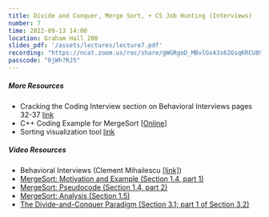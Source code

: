 ```yaml
---
title: Divide and Conquer, Merge Sort, + CS Job Hunting (Interviews)
number: 7
time: 2022-09-13 14:00
location: Graham Hall 208
slides_pdf: '/assets/lectures/lecture7.pdf'
recording: "https://ncat.zoom.us/rec/share/gWGRgoD_MBvlGs43s62GsqKRCU89kxY7xD0q2gLTLnvjDXRk222DyBP1tYJU5CVZ.dgAmWUXIlDNB2SBx"
passcode: "0jWh?RJ5"
---
```


##### More Resources
- Cracking the Coding Interview section on Behavioral Interviews pages 32-37 [link](https://github.com/Avinash987/Coding/blob/master/Cracking-the-Coding-Interview-6th-Edition-189-Programming-Questions-and-Solutions.pdf)
- C++ Coding Example for MergeSort [[Online](https://onlinegdb.com/bojiILd6t)]
- Sorting visualization tool [link](https://visualgo.net/en/sorting)

##### Video Resources
- Behavioral Interviews (Clement Mihailescu [[link]](https://www.youtube.com/watch?v=6rW01g6Obwk))
- [MergeSort: Motivation and Example (Section 1.4, part 1)](https://www.youtube.com/watch?v=kiyRJ7GVWro&list=PLEGCF-WLh2RLHqXx6-GZr_w7LgqKDXxN_&index=4)
- [MergeSort: Pseudocode (Section 1.4, part 2)](https://www.youtube.com/watch?v=rBd5w0rQaFo&list=PLEGCF-WLh2RLHqXx6-GZr_w7LgqKDXxN_&index=5)
- [MergeSort: Analysis (Section 1.5)](https://www.youtube.com/watch?v=8ArtRiTkYEw&list=PLEGCF-WLh2RLHqXx6-GZr_w7LgqKDXxN_&index=6)
- [The Divide-and-Conquer Paradigm (Section 3.1; part 1 of Section 3.2)](https://www.youtube.com/watch?v=7_AJfusC6UQ&list=PLEGCF-WLh2RLHqXx6-GZr_w7LgqKDXxN_&index=13)

